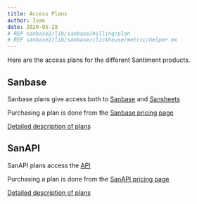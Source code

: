 ```yaml
---
title: Access Plans
author: Ivan
date: 2020-05-28
# REF sanbase2/lib/sanbase/billing/plan
# REF sanbase2/lib/sanbase/clickhouse/metric/helper.ex
---
```


Here are the access plans for the different Santiment products.

## Sanbase

Sanbase plans give access both to [Sanbase](/sanbase) and
[Sansheets](/sansheets)

Purchasing a plan is done from the [Sanbase pricing page](https://app.santiment.net/pricing)

[Detailed description of plans](/products-and-plans/access-plans/sanbase)

## SanAPI

SanAPI plans access the [API](/sanapi)

Purchasing a plan is done from the [SanAPI pricing page](https://api.santiment.net/#pricing)

[Detailed description of plans](/products-and-plans/access-plans/sanapi)
